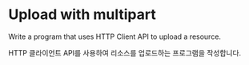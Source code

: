 # Upload with multipart

Write a program that uses HTTP Client API to upload a resource.

HTTP 클라이언트 API를 사용하여 리소스를 업로드하는 프로그램을 작성합니다.

